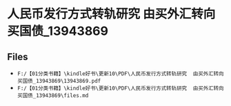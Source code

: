# 人民币发行方式转轨研究  由买外汇转向买国债_13943869

## Files

- `F:/【01分类书籍】\kindle好书\更新10\PDF\人民币发行方式转轨研究  由买外汇转向买国债_13943869\13943869.pdf`
- `F:/【01分类书籍】\kindle好书\更新10\PDF\人民币发行方式转轨研究  由买外汇转向买国债_13943869\files.md`
